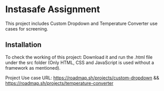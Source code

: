 # Instasafe Assignment

This project includes Custom Dropdown and Temperature Converter use cases for screening.

## Installation

To check the working of this project:
Download it and run the .html file under the src folder (Only HTML, CSS and JavaScript is used without a framework as mentioned).

Project Use case URL: https://roadmap.sh/projects/custom-dropdown && https://roadmap.sh/projects/temperature-converter
